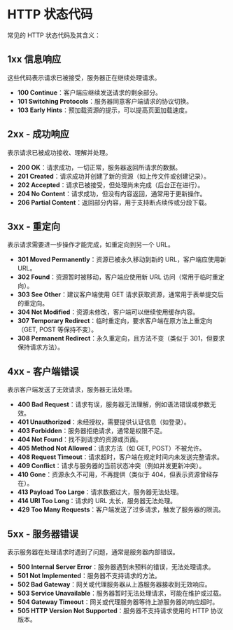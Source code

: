# HTTP 状态代码

常见的 HTTP 状态代码及其含义：

## 1xx  信息响应
这些代码表示请求已被接受，服务器正在继续处理请求。

- **100 Continue**：客户端应继续发送请求的剩余部分。
- **101 Switching Protocols**：服务器同意客户端请求的协议切换。
- **103 Early Hints**：预加载资源的提示，可以提高页面加载速度。

## 2xx - 成功响应
表示请求已被成功接收、理解并处理。

- **200 OK**：请求成功，一切正常，服务器返回所请求的数据。
- **201 Created**：请求成功并创建了新的资源（如上传文件或创建记录）。
- **202 Accepted**：请求已被接受，但处理尚未完成（后台正在进行）。
- **204 No Content**：请求成功，但没有内容返回，通常用于更新操作。
- **206 Partial Content**：返回部分内容，用于支持断点续传或分段下载。

## 3xx - 重定向
表示请求需要进一步操作才能完成，如重定向到另一个 URL。

- **301 Moved Permanently**：资源已被永久移动到新的 URL，客户端应使用新 URL。
- **302 Found**：资源暂时被移动，客户端应使用新 URL 访问（常用于临时重定向）。
- **303 See Other**：建议客户端使用 GET 请求获取资源，通常用于表单提交后的重定向。
- **304 Not Modified**：资源未修改，客户端可以继续使用缓存内容。
- **307 Temporary Redirect**：临时重定向，要求客户端在原方法上重定向（GET, POST 等保持不变）。
- **308 Permanent Redirect**：永久重定向，且方法不变（类似于 301，但要求保持请求方法）。

## 4xx - 客户端错误
表示客户端发送了无效请求，服务器无法处理。

- **400 Bad Request**：请求有误，服务器无法理解，例如语法错误或参数无效。
- **401 Unauthorized**：未经授权，需要提供认证信息（如登录）。
- **403 Forbidden**：服务器拒绝请求，通常是权限不足。
- **404 Not Found**：找不到请求的资源或页面。
- **405 Method Not Allowed**：请求方法（如 GET, POST）不被允许。
- **408 Request Timeout**：请求超时，客户端在规定时间内未发送完整请求。
- **409 Conflict**：请求与服务器的当前状态冲突（例如并发更新冲突）。
- **410 Gone**：资源永久不可用，不再提供（类似于 404，但表示资源曾经存在）。
- **413 Payload Too Large**：请求数据过大，服务器无法处理。
- **414 URI Too Long**：请求的 URL 太长，服务器无法处理。
- **429 Too Many Requests**：客户端发送了过多请求，触发了服务器的限流。

## 5xx - 服务器错误
表示服务器在处理请求时遇到了问题，通常是服务器内部错误。

- **500 Internal Server Error**：服务器遇到未预料的错误，无法处理请求。
- **501 Not Implemented**：服务器不支持请求的方法。
- **502 Bad Gateway**：网关或代理服务器从上游服务器接收到无效响应。
- **503 Service Unavailable**：服务器暂时无法处理请求，可能在维护或过载。
- **504 Gateway Timeout**：网关或代理服务器等待上游服务器的响应超时。
- **505 HTTP Version Not Supported**：服务器不支持请求使用的 HTTP 协议版本。


